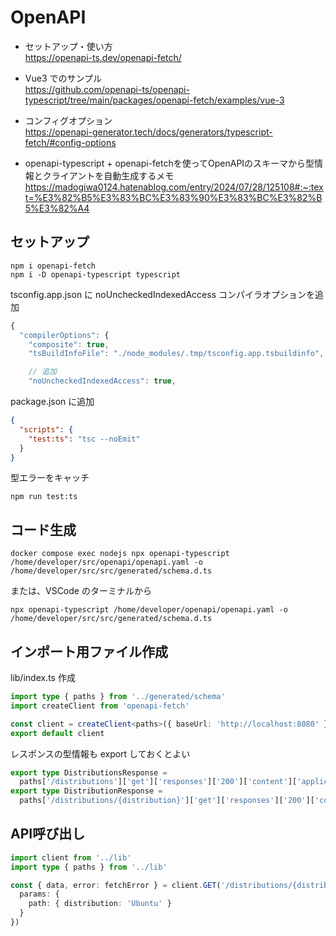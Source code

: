 # OpenAPI

- セットアップ・使い方  
  https://openapi-ts.dev/openapi-fetch/

- Vue3 でのサンプル  
  https://github.com/openapi-ts/openapi-typescript/tree/main/packages/openapi-fetch/examples/vue-3

- コンフィグオプション  
  https://openapi-generator.tech/docs/generators/typescript-fetch/#config-options

- openapi-typescript + openapi-fetchを使ってOpenAPIのスキーマから型情報とクライアントを自動生成するメモ  
  https://madogiwa0124.hatenablog.com/entry/2024/07/28/125108#:~:text=%E3%82%B5%E3%83%BC%E3%83%90%E3%83%BC%E3%82%B5%E3%82%A4

## セットアップ

```shell
npm i openapi-fetch
npm i -D openapi-typescript typescript
```

tsconfig.app.json に noUncheckedIndexedAccess コンパイラオプションを追加

```ts
{
  "compilerOptions": {
    "composite": true,
    "tsBuildInfoFile": "./node_modules/.tmp/tsconfig.app.tsbuildinfo",

    // 追加
    "noUncheckedIndexedAccess": true,
```

package.json に追加

```json
{
  "scripts": {
    "test:ts": "tsc --noEmit"
  }
}
```

型エラーをキャッチ

```shell
npm run test:ts
```

## コード生成

```shell
docker compose exec nodejs npx openapi-typescript /home/developer/src/openapi/openapi.yaml -o /home/developer/src/src/generated/schema.d.ts
```

または、VSCode のターミナルから

```shell
npx openapi-typescript /home/developer/openapi/openapi.yaml -o /home/developer/src/src/generated/schema.d.ts
```

## インポート用ファイル作成

lib/index.ts 作成

```ts
import type { paths } from '../generated/schema'
import createClient from 'openapi-fetch'

const client = createClient<paths>({ baseUrl: 'http://localhost:8080' })
export default client
```

レスポンスの型情報も export しておくとよい

```ts
export type DistributionsResponse =
  paths['/distributions']['get']['responses']['200']['content']['application/json']
export type DistributionResponse =
  paths['/distributions/{distribution}']['get']['responses']['200']['content']['application/json']
```

## API呼び出し

```ts
import client from '../lib'
import type { paths } from '../lib'

const { data, error: fetchError } = client.GET('/distributions/{distribution}', {
  params: {
    path: { distribution: 'Ubuntu' }
  }
})
```
